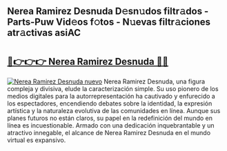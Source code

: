 ## Nerea Ramirez Desnuda D𝚎sn𝚞dos filtr𝚊dos - Parts-Puw Vid𝚎os f𝚘tos - N𝚞evas filtr𝚊ciones atr𝚊ctivas asiAC

# <h2><a href="http://mb7d6rb.tromn.icu/?c=Nerea+Ramirez+Desnuda">🔗👉👉👉 Nerea Ramirez Desnuda 🔗🔗</a></h2>

[![Nerea Ramirez Desnuda nuevo](https://i.imgur.com/pEAQMta.gif)](http://mb7d6rb.tromn.icu/?c=Nerea+Ramirez+Desnuda)
Nerea Ramirez Desnuda, una figura compleja y divisiva, elude la caracterización simple. Su uso pionero de los medios digitales para la autorrepresentación ha cautivado y enfurecido a los espectadores, encendiendo debates sobre la identidad, la expresión artística y la naturaleza evolutiva de las comunidades en línea. Aunque sus planes futuros no están claros, su papel en la redefinición del mundo en línea es incuestionable. Armado con una dedicación inquebrantable y un atractivo innegable, el alcance de Nerea Ramirez Desnuda en el mundo virtual es expansivo.
